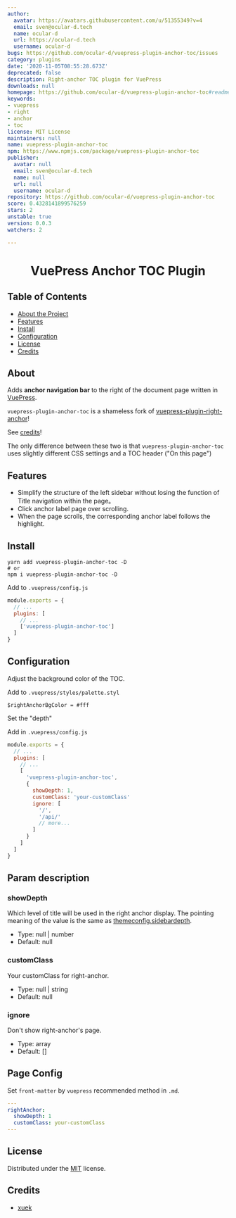 ```yaml
---
author:
  avatar: https://avatars.githubusercontent.com/u/51355349?v=4
  email: sven@ocular-d.tech
  name: ocular-d
  url: https://ocular-d.tech
  username: ocular-d
bugs: https://github.com/ocular-d/vuepress-plugin-anchor-toc/issues
category: plugins
date: '2020-11-05T08:55:28.673Z'
deprecated: false
description: Right-anchor TOC plugin for VuePress
downloads: null
homepage: https://github.com/ocular-d/vuepress-plugin-anchor-toc#readme
keywords:
- vuepress
- right
- anchor
- toc
license: MIT License
maintainers: null
name: vuepress-plugin-anchor-toc
npm: https://www.npmjs.com/package/vuepress-plugin-anchor-toc
publisher:
  avatar: null
  email: sven@ocular-d.tech
  name: null
  url: null
  username: ocular-d
repository: https://github.com/ocular-d/vuepress-plugin-anchor-toc
score: 0.4328141899576259
stars: 2
unstable: true
version: 0.0.3
watchers: 2

---
```


<div align="center">

# VuePress Anchor TOC Plugin

</div>

## Table of Contents

- [About the Project](#about)
- [Features](#features)
- [Install](#install)
- [Configuration](#configuration)
- [License](#license)
- [Credits](#credits)

## About

Adds **anchor navigation bar** to the right of the document page written in
[VuePress](https://vuepress.vuejs.org/ "Link to VuePress").

`vuepress-plugin-anchor-toc` is a shameless fork of [vuepress-plugin-right-anchor](https://github.com/xuekai-china/vuepress-plugin-right-anchor)!

See [credits](#credits)!

The only difference between these two is that `vuepress-plugin-anchor-toc` uses slightly different CSS settings and a TOC header ("On this page")

## Features

  - Simplify the structure of the left sidebar without losing the function of Title navigation within the page。
  - Click anchor label page over scrolling.
  - When the page scrolls, the corresponding anchor label follows the highlight.

## Install

```shell
yarn add vuepress-plugin-anchor-toc -D
# or
npm i vuepress-plugin-anchor-toc -D
```

Add to `.vuepress/config.js`

```js
module.exports = {
  // ...
  plugins: [
    // ...
    ['vuepress-plugin-anchor-toc']
  ]
}
```

## Configuration

Adjust the background color of the TOC.

Add to `.vuepress/styles/palette.styl`

```stylus
$rightAnchorBgColor = #fff
```

Set the "depth"

Add in `.vuepress/config.js`
```js
module.exports = {
  // ...
  plugins: [
    // ...
    [
      'vuepress-plugin-anchor-toc',
      {
        showDepth: 1,
        customClass: 'your-customClass'
        ignore: [
          '/',
          '/api/'
          // more...
        ]
      }
    ]
  ]
}
```

## Param description

### showDepth


Which level of title will be used in the right anchor display.
The pointing meaning of the value is the same as [themeconfig.sidebardepth](https://vuepress.vuejs.org/theme/default-theme-config.html).

- Type: null | number
- Default: null

### customClass

Your customClass for right-anchor.

- Type: null | string
- Default: null

### ignore

Don't show right-anchor's page.

- Type: array
- Default: []

## Page Config

Set `front-matter` by `vuepress` recommended method in `.md`.

```yaml
---
rightAnchor:
  showDepth: 1
  customClass: your-customClass
---
```

## License

Distributed under the [MIT](https://choosealicense.com/licenses/mit/ "Link to license") license.

## Credits

- [xuek](https://github.com/xuekai-china)

